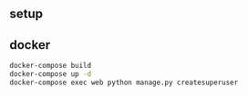 ## setup

## docker 

```bash 起動
docker-compose build
docker-compose up -d
docker-compose exec web python manage.py createsuperuser
```